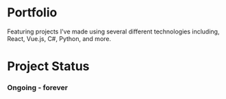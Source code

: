 # Portfolio
Featuring projects I've made using several different technologies including, React, Vue.js, C#, Python, and more.


# Project Status
### Ongoing - forever
